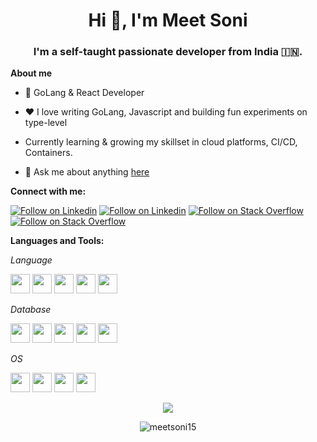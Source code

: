 <h1 align="center">Hi 👋, I'm Meet Soni</h1>
<h3 align="center">I'm a self-taught passionate developer from India 🇮🇳. </h3>

**About me**

- 💼 GoLang & React Developer

- ❤️ I love writing GoLang, Javascript and building fun experiments on type-level

- Currently learning & growing my skillset in cloud platforms, CI/CD, Containers.

- 💬 Ask me about anything [here](https://github.com/meetsoni15/meetsoni15/issues)

**Connect with me:**

[![Follow on Linkedin](https://img.shields.io/badge/website-000000?style=for-the-badge&logo=About.me&logoColor=white)](https://meetsoni.me) 
[![Follow on Linkedin](https://img.shields.io/badge/LinkedIn-0077B5?style=for-the-badge&logo=linkedin&logoColor=white)](https://linkedin.com/in/meetsoni1511) [![Follow on Stack Overflow](https://img.shields.io/badge/Stack_Overflow-FE7A16?style=for-the-badge&logo=stack-overflow&logoColor=white)](https://stackoverflow.com/users/9101858) [![Follow on Stack Overflow](https://img.shields.io/badge/-Hackerrank-2EC866?style=for-the-badge&logo=HackerRank&logoColor=white)](https://stackoverflow.com/users/9101858)  

**Languages and Tools:**

*Language*

<code><img height="31" src="https://img.shields.io/badge/Go-00ADD8?style=for-the-badge&logo=go&logoColor=white"></code>
<code><img height="31" src="https://img.shields.io/badge/PHP-777BB4?style=for-the-badge&logo=php&logoColor=white"></code>
<code><img height="31" src="https://img.shields.io/badge/Node.js-339933?style=for-the-badge&logo=nodedotjs&logoColor=white"></code>
<code><img height="31" src="https://img.shields.io/badge/TypeScript-007ACC?style=for-the-badge&logo=typescript&logoColor=white"></code>
<code><img height="31" src="https://img.shields.io/badge/JavaScript-323330?style=for-the-badge&logo=javascript&logoColor=F7DF1E"></code>


*Database*

<code><img height="31" src="https://img.shields.io/badge/Amazon%20DynamoDB-4053D6?style=for-the-badge&logo=Amazon%20DynamoDB&logoColor=white"></code>
<code><img height="31" src="https://img.shields.io/badge/MongoDB-4EA94B?style=for-the-badge&logo=mongodb&logoColor=white"></code>
<code><img height="31" src="https://img.shields.io/badge/MySQL-005C84?style=for-the-badge&logo=mysql&logoColor=white"></code>
<code><img height="31" src="https://img.shields.io/badge/PostgreSQL-316192?style=for-the-badge&logo=postgresql&logoColor=white"></code>
<code><img height="31" src="https://img.shields.io/badge/redis-%23DD0031.svg?&style=for-the-badge&logo=redis&logoColor=white"></code>

*OS*

<code><img height="31" src="https://img.shields.io/badge/Linux-FCC624?style=for-the-badge&logo=linux&logoColor=black"></code>
<code><img height="31" src="https://img.shields.io/badge/Ubuntu-E95420?style=for-the-badge&logo=ubuntu&logoColor=white"></code>
<code><img height="31" src="https://img.shields.io/badge/Arch_Linux-1793D1?style=for-the-badge&logo=arch-linux&logoColor=white"></code>
<code><img height="31" src="https://img.shields.io/badge/Cent%20OS-262577?style=for-the-badge&logo=CentOS&logoColor=white"></code>

<p align = "center">
  <img src = "https://github-readme-stats.vercel.app/api?username=meetsoni15&show_icons=true&theme=bear">
</p>


<p align="center"> <img src="https://komarev.com/ghpvc/?username=meetsoni15&label=Profile%20views&color=0e75b6&style=flat" alt="meetsoni15" /> </p>


<!--
**meetsoni15/meetsoni15** is a ✨ _special_ ✨ repository because its `README.md` (this file) appears on your GitHub profile.

Here are some ideas to get you started:

- 🔭 I’m currently working on ...
- 🌱 I’m currently learning ...
- 👯 I’m looking to collaborate on ...
- 🤔 I’m looking for help with ...
- 💬 Ask me about ...
- 📫 How to reach me: ...
- 😄 Pronouns: ...
- ⚡ Fun fact: ...
-->

